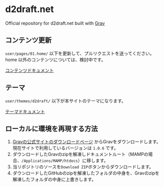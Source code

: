 # d2draft.net

Official repository for d2draft.net built with [Grav](http://getgrav.org/)

## コンテンツ更新

`user/pages/01.home/` 以下を更新して、プルリクエストを送ってください。home 以外のコンテンツについては、検討中です。

[コンテンツドキュメント](http://learn.getgrav.org/content)

## テーマ

`user/themes/d2draft/` 以下が本サイトのテーマになります。

[テーマドキュメント](http://learn.getgrav.org/themes)

## ローカルに環境を再現する方法

1. [Gravの公式サイトのダウンロードページ](http://getgrav.org/downloads) からGravをダウンロードします。現在サイトで利用しているバージョンは `1.0.6` です。
2. ダウンロードしたGravのzipを解凍しドキュメントルート（MAMPの場合、`/Applications/MAMP/htdocs`）に移します。
3. 当リポジトリのソースを`Download ZIP`ボタンからダウンロードします。
4. ダウンロードしたGitHubのzipを解凍したフォルダの中身を、Gravのzipを解凍したフォルダの中身に上書きします。

